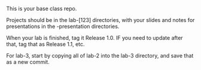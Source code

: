This is your base class repo.

Projects should be in the lab-[123] directories, with your slides and
notes for presentations in the -presentation directories.

When your lab is finished, tag it Release 1.0.  IF you need to update after
that, tag that as Release 1.1, etc.

For lab-3, start by copying all of lab-2 into the lab-3 directory, and save
that as a new commit.

